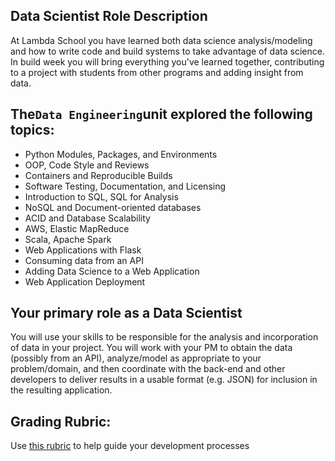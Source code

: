 ## Data Scientis**t Role Description**

At Lambda School you have learned both data science analysis/modeling and how to write code and build systems to take advantage of data science. In build week you will bring everything you've learned together, contributing to a project with students from other programs and adding insight from data.

## **The`Data Engineering`unit explored the following topics:**

- Python Modules, Packages, and Environments
- OOP, Code Style and Reviews
- Containers and Reproducible Builds
- Software Testing, Documentation, and Licensing
- Introduction to SQL, SQL for Analysis
- NoSQL and Document-oriented databases
- ACID and Database Scalability
- AWS, Elastic MapReduce
- Scala, Apache Spark
- Web Applications with Flask
- Consuming data from an API
- Adding Data Science to a Web Application
- Web Application Deployment

## **Your primary role as a Data Scientist**

You will use your skills to be responsible for the analysis and incorporation of data in your project. You will work with your PM to obtain the data (possibly from an API), analyze/model as appropriate to your problem/domain, and then coordinate with the back-end and other developers to deliver results in a usable format (e.g. JSON) for inclusion in the resulting application.

## Grading Rubric:

Use [this rubri](https://docs.google.com/spreadsheets/d/14y4ywima4ZvX--CN8aqNv0GhvLdqjEB3Q_hpteZ4vGg/edit?usp=sharing)[c](https://docs.google.com/spreadsheets/d/1sFgvt8HtqNCw32YC8Wvrgrdb61oEWPTsBUrvOL3rAGQ/edit#gid=0) to help guide your development processes

